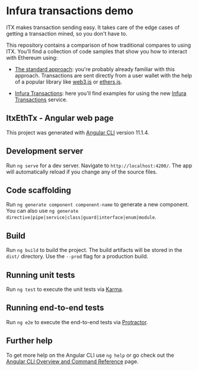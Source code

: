 # Infura transactions demo

ITX makes transaction sending easy. It takes care of the edge cases of getting a transaction mined, so you don't have to.

This repository contains a comparison of how traditional compares to using ITX. You'll find a collection of code samples that show you how to interact with Ethereum using:

- [The standard approach](standard-transactions): you're probably already familiar with this approach. Transactions are sent directly from a user wallet with the help of a popular library like [web3.js](https://github.com/ethereum/web3.js/) or [ethers.js](https://github.com/ethers-io/ethers.js/).

- [Infura Transactions](infura-transactions): here you'll find examples for using the new [Infura Transactions](https://infura.io/docs/ethereum#tag/Transactions) service.


## ItxEthTx - Angular web page

This project was generated with [Angular CLI](https://github.com/angular/angular-cli) version 11.1.4.

## Development server

Run `ng serve` for a dev server. Navigate to `http://localhost:4200/`. The app will automatically reload if you change any of the source files.

## Code scaffolding

Run `ng generate component component-name` to generate a new component. You can also use `ng generate directive|pipe|service|class|guard|interface|enum|module`.

## Build

Run `ng build` to build the project. The build artifacts will be stored in the `dist/` directory. Use the `--prod` flag for a production build.

## Running unit tests

Run `ng test` to execute the unit tests via [Karma](https://karma-runner.github.io).

## Running end-to-end tests

Run `ng e2e` to execute the end-to-end tests via [Protractor](http://www.protractortest.org/).

## Further help

To get more help on the Angular CLI use `ng help` or go check out the [Angular CLI Overview and Command Reference](https://angular.io/cli) page.
